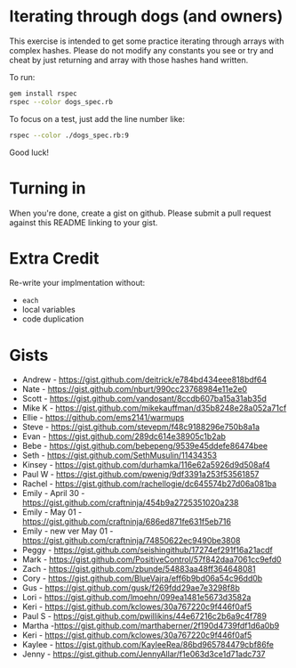 Iterating through dogs (and owners)
===================================

This exercise is intended to get some practice iterating through arrays with complex hashes. Please do not modify any constants you see or try and cheat by just returning and array with those hashes hand written.

To run:

```bash
gem install rspec
rspec --color dogs_spec.rb
```

To focus on a test, just add the line number like:

```bash
rspec --color ./dogs_spec.rb:9
```

Good luck!

Turning in
===

When you're done, create a gist on github. Please submit a pull request against this README linking to your gist.

Extra Credit
===

Re-write your implmentation without:
* `each`
* local variables
* code duplication

Gists
===
* Andrew - https://gist.github.com/deitrick/e784bd434eee818bdf64
* Nate - https://gist.github.com/nburt/990cc23768984e11e2e0
* Scott - https://gist.github.com/vandosant/8ccdb607ba15a31ab35d
* Mike K - https://gist.github.com/mikekauffman/d35b8248e28a052a71cf
* Ellie - https://github.com/ems2141/warmups
* Steve - https://gist.github.com/stevepm/f48c9188296e750b8a1a
* Evan - https://gist.github.com/289dc614e38905c1b2ab
* Bebe - https://gist.github.com/bebepeng/9539e45ddefe86474bee
* Seth - https://gist.github.com/SethMusulin/11434353
* Kinsey - https://gist.github.com/durhamka/116e62a5926d9d508af4
* Paul W - https://gist.github.com/pwenig/9df3391a253f53561857
* Rachel - https://gist.github.com/rachellogie/dc645574b27d06a081ba
* Emily - April 30 - https://gist.github.com/craftninja/454b9a2725351020a238
* Emily - May 01 - https://gist.github.com/craftninja/686ed871fe631f5eb716
* Emily - new ver May 01 - https://gist.github.com/craftninja/74850622ec9490be3808
* Peggy - https://gist.github.com/seishingithub/17274ef291f16a21acdf
* Mark - https://gist.github.com/PositiveControl/57f842daa7061cc9efd0
* Zach - https://gist.github.com/zbunde/54883aa48ff364648081
* Cory - https://gist.github.com/BlueVajra/eff6b9bd06a54c96dd0b
* Gus - https://gist.github.com/gusk/f269fdd29ae7e3298f8b
* Lori - https://gist.github.com/lmoehn/099ea1481e5673d3582a
* Keri - https://gist.github.com/kclowes/30a767220c9f446f0af5
* Paul S - https://gist.github.com/pwillikins/44e67216c2b6a9c4f789
* Martha -https://gist.github.com/marthaberner/2f190d4739fdf1d6a0b9
* Keri - https://gist.github.com/kclowes/30a767220c9f446f0af5
* Kaylee - https://gist.github.com/KayleeRea/86bd965784479cbf86fe
* Jenny - https://gist.github.com/JennyAllar/f1e063d3ce1d71adc737
